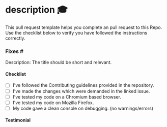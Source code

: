 # description 🎓

This pull request template helps you complete an pull request to this Repo. Use the checklist below to verify you have followed the instructions correctly. 


### Fixes #<number>
<Do not delete this template>
Description: <provide a description> The title should be short and relevant.

#### Checklist
- [ ] I've followed the Contributing guidelines provided in the repository.
- [ ] I've made the changes which were demanded in the linked issue.
- [ ] I've tested my code on a Chromium based browser.
- [ ] I've tested my code on Mozilla Firefox.
- [ ] My code gave a clean console on debugging. (no warnings/errors)

#### Testimonial
<provide a relevant screenshot or any testimonial for the solved issue if applicable>
